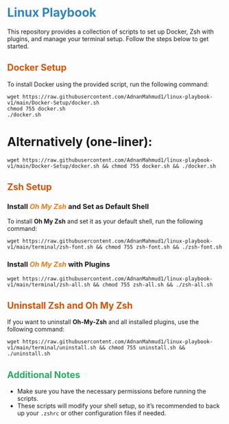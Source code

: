 # <span style="color: #2E86C1;">Linux Playbook</span>

This repository provides a collection of scripts to set up Docker, Zsh with plugins, and manage your terminal setup. Follow the steps below to get started.

## <span style="color: #D35400;">Docker Setup</span>

To install Docker using the provided script, run the following command:

```
wget https://raw.githubusercontent.com/AdnanMahmud1/linux-playbook-v1/main/Docker-Setup/docker.sh
chmod 755 docker.sh
./docker.sh
```

# Alternatively (one-liner):

```
wget https://raw.githubusercontent.com/AdnanMahmud1/linux-playbook-v1/main/Docker-Setup/docker.sh && chmod 755 docker.sh && ./docker.sh
```

## <span style="color: #D35400;">Zsh Setup</span>

### Install <span style="color: #E67E22;font-style: italic">Oh My Zsh</span> and Set as Default Shell

To install **Oh My Zsh** and set it as your default shell, run the following command:

```
wget https://raw.githubusercontent.com/AdnanMahmud1/linux-playbook-v1/main/terminal/zsh-font.sh && chmod 755 zsh-font.sh && ./zsh-font.sh
```

### Install <span style="color: #E67E22;font-style: italic">Oh My Zsh</span> with Plugins

```
wget https://raw.githubusercontent.com/AdnanMahmud1/linux-playbook-v1/main/terminal/zsh-all.sh && chmod 755 zsh-all.sh && ./zsh-all.sh
```

## <span style="color: #D35400;">Uninstall Zsh and Oh My Zsh</span>

If you want to uninstall **Oh-My-Zsh** and all installed plugins, use the following command:

```
wget https://raw.githubusercontent.com/AdnanMahmud1/linux-playbook-v1/main/terminal/uninstall.sh && chmod 755 uninstall.sh && ./uninstall.sh
```

## <span style="color: #27AE60;">Additional Notes</span>

- Make sure you have the necessary permissions before running the scripts.
- These scripts will modify your shell setup, so it’s recommended to back up your `.zshrc` or other configuration files if needed.
